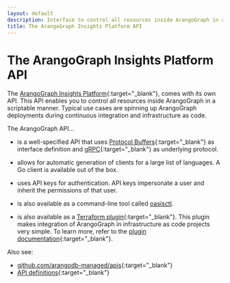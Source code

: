 ```yaml
---
layout: default
description: Interface to control all resources inside ArangoGraph in a scriptable manner
title: The ArangoGraph Insights Platform API
---
```

# The ArangoGraph Insights Platform API

The [ArangoGraph Insights Platform](https://cloud.arangodb.com/home?utm_source=docs&utm_medium=cluster_pages&utm_campaign=docs_traffic){:target="_blank"},
comes with its own API. This API enables you to control all
resources inside ArangoGraph in a scriptable manner. Typical use cases are spinning
up ArangoGraph deployments during continuous integration and infrastructure as code.

The ArangoGraph API…

- is a well-specified API that uses
  [Protocol Buffers](https://developers.google.com/protocol-buffers/){:target="_blank"}
  as interface definition and [gRPC](https://grpc.io/){:target="_blank"} as
  underlying protocol.

- allows for automatic generation of clients for a large list of languages.
  A Go client is available out of the box.

- uses API keys for authentication. API keys impersonate a user and inherit
  the permissions of that user.

- is also available as a command-line tool called [oasisctl](oasisctl.html).

- is also available as a
  [Terraform plugin](https://github.com/arangodb-managed/terraform-provider-oasis/){:target="_blank"}.
  This plugin makes integration of ArangoGraph in infrastructure as code projects
  very simple. To learn more, refer to the [plugin documentation](https://registry.terraform.io/providers/arangodb-managed/oasis/latest/docs){:target="_blank"}.

Also see:
- [github.com/arangodb-managed/apis](https://github.com/arangodb-managed/apis/){:target="_blank"}
- [API definitions](https://arangodb-managed.github.io/apis/index.html){:target="_blank"}
